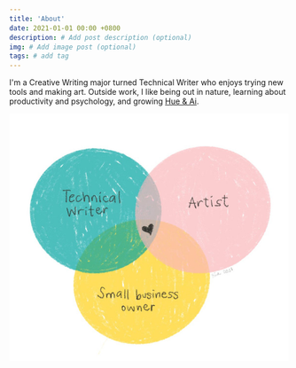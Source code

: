 ```yaml
---
title: 'About'
date: 2021-01-01 00:00 +0800
description: # Add post description (optional)
img: # Add image post (optional)
tags: # add tag
---
```


I'm a Creative Writing major turned Technical Writer who enjoys trying new tools and making art. Outside work, I like being out in nature, learning about productivity and psychology, and growing [Hue & Ai](https://www.hueandai.com).

![rialitybytes.art venn diagram](./rialitybytesart_venn-diagram.jpeg)